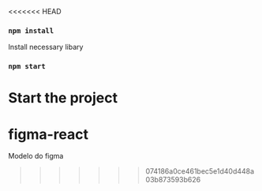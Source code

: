 <<<<<<< HEAD
### `npm install`
Install necessary libary
### `npm start`
Start the project
=======
# figma-react
Modelo do figma
>>>>>>> 074186a0ce461bec5e1d40d448a03b873593b626
